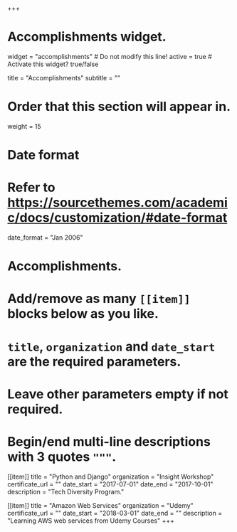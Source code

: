 +++
# Accomplishments widget.
widget = "accomplishments"  # Do not modify this line!
active = true  # Activate this widget? true/false

title = "Accomplish&shy;ments"
subtitle = ""

# Order that this section will appear in.
weight = 15

# Date format
#   Refer to https://sourcethemes.com/academic/docs/customization/#date-format
date_format = "Jan 2006"

# Accomplishments.
#   Add/remove as many `[[item]]` blocks below as you like.
#   `title`, `organization` and `date_start` are the required parameters.
#   Leave other parameters empty if not required.
#   Begin/end multi-line descriptions with 3 quotes `"""`.

[[item]]
  title = "Python and Django"
  organization = "Insight Workshop"
  certificate_url = ""
  date_start = "2017-07-01"
  date_end = "2017-10-01"
  description = "Tech Diversity Program."

[[item]]
  title = "Amazon Web Services"
  organization = "Udemy"
  certificate_url = ""
  date_start = "2018-03-01"
  date_end = ""
  description = "Learning AWS web services from Udemy Courses"
+++
